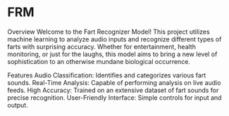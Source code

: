 # FRM
Overview
Welcome to the Fart Recognizer Model! This project utilizes machine learning to analyze audio inputs and recognize different types of farts with surprising accuracy. Whether for entertainment, health monitoring, or just for the laughs, this model aims to bring a new level of sophistication to an otherwise mundane biological occurrence.

Features
Audio Classification: Identifies and categorizes various fart sounds.
Real-Time Analysis: Capable of performing analysis on live audio feeds.
High Accuracy: Trained on an extensive dataset of fart sounds for precise recognition.
User-Friendly Interface: Simple controls for input and output.

